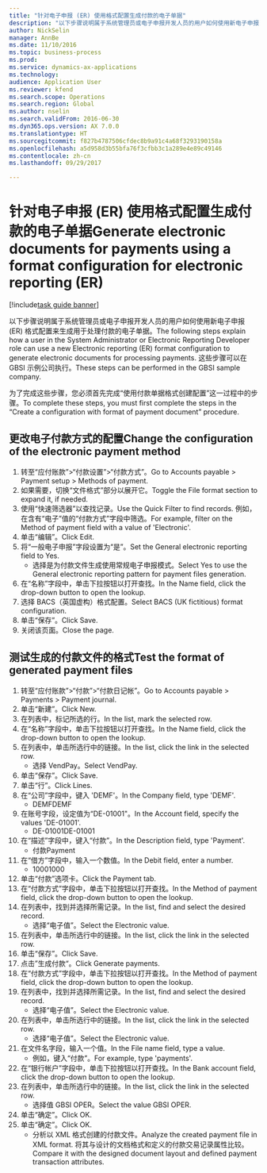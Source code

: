 ```yaml
--- 
title: "针对电子申报 (ER) 使用格式配置生成付款的电子单据"
description: "以下步骤说明属于系统管理员或电子申报开发人员的用户如何使用新电子申报 (ER) 格式配置来生成用于处理付款的电子单据。"
author: NickSelin
manager: AnnBe
ms.date: 11/10/2016
ms.topic: business-process
ms.prod: 
ms.service: dynamics-ax-applications
ms.technology: 
audience: Application User
ms.reviewer: kfend
ms.search.scope: Operations
ms.search.region: Global
ms.author: nselin
ms.search.validFrom: 2016-06-30
ms.dyn365.ops.version: AX 7.0.0
ms.translationtype: HT
ms.sourcegitcommit: f827b4787506cfdec8b9a91c4a68f3293190158a
ms.openlocfilehash: a5d958d3b55bfa76f3cfbb3c1a289e4e89c49146
ms.contentlocale: zh-cn
ms.lasthandoff: 09/29/2017

---
```

# <a name="generate-electronic-documents-for-payments-using-a-format-configuration-for-electronic-reporting-er"></a><span data-ttu-id="04bda-103">针对电子申报 (ER) 使用格式配置生成付款的电子单据</span><span class="sxs-lookup"><span data-stu-id="04bda-103">Generate electronic documents for payments using a format configuration for electronic reporting (ER)</span></span>

[!include[task guide banner](../../includes/task-guide-banner.md)]

<span data-ttu-id="04bda-104">以下步骤说明属于系统管理员或电子申报开发人员的用户如何使用新电子申报 (ER) 格式配置来生成用于处理付款的电子单据。</span><span class="sxs-lookup"><span data-stu-id="04bda-104">The following steps explain how a user in the System Administrator or Electronic Reporting Developer role can use a new Electronic reporting (ER) format configuration to generate electronic documents for processing payments.</span></span> <span data-ttu-id="04bda-105">这些步骤可以在 GBSI 示例公司执行。</span><span class="sxs-lookup"><span data-stu-id="04bda-105">These steps can be performed in the GBSI sample company.</span></span>

<span data-ttu-id="04bda-106">为了完成这些步骤，您必须首先完成“使用付款单据格式创建配置”这一过程中的步骤。</span><span class="sxs-lookup"><span data-stu-id="04bda-106">To complete these steps, you must first complete the steps in the “Create a configuration with format of payment document” procedure.</span></span>


## <a name="change-the-configuration-of-the-electronic-payment-method"></a><span data-ttu-id="04bda-107">更改电子付款方式的配置</span><span class="sxs-lookup"><span data-stu-id="04bda-107">Change the configuration of the electronic payment method</span></span>
1. <span data-ttu-id="04bda-108">转至“应付账款”>“付款设置”>“付款方式”。</span><span class="sxs-lookup"><span data-stu-id="04bda-108">Go to Accounts payable > Payment setup > Methods of payment.</span></span>
2. <span data-ttu-id="04bda-109">如果需要，切换“文件格式”部分以展开它。</span><span class="sxs-lookup"><span data-stu-id="04bda-109">Toggle the File format section to expand it, if needed.</span></span>
3. <span data-ttu-id="04bda-110">使用“快速筛选器”以查找记录。</span><span class="sxs-lookup"><span data-stu-id="04bda-110">Use the Quick Filter to find records.</span></span> <span data-ttu-id="04bda-111">例如，在含有“电子”值的“付款方式”字段中筛选。</span><span class="sxs-lookup"><span data-stu-id="04bda-111">For example, filter on the Method of payment field with a value of 'Electronic'.</span></span>
4. <span data-ttu-id="04bda-112">单击“编辑”。</span><span class="sxs-lookup"><span data-stu-id="04bda-112">Click Edit.</span></span>
5. <span data-ttu-id="04bda-113">将“一般电子申报”字段设置为“是”。</span><span class="sxs-lookup"><span data-stu-id="04bda-113">Set the General electronic reporting field to Yes.</span></span>
    * <span data-ttu-id="04bda-114">选择是为付款文件生成使用常规电子申报模式。</span><span class="sxs-lookup"><span data-stu-id="04bda-114">Select Yes to use the General electronic reporting pattern for payment files generation.</span></span>  
6. <span data-ttu-id="04bda-115">在“名称”字段中，单击下拉按钮以打开查找。</span><span class="sxs-lookup"><span data-stu-id="04bda-115">In the Name field, click the drop-down button to open the lookup.</span></span>
7. <span data-ttu-id="04bda-116">选择 BACS（英国虚构）格式配置。</span><span class="sxs-lookup"><span data-stu-id="04bda-116">Select BACS (UK fictitious) format configuration.</span></span>
8. <span data-ttu-id="04bda-117">单击“保存”。</span><span class="sxs-lookup"><span data-stu-id="04bda-117">Click Save.</span></span>
9. <span data-ttu-id="04bda-118">关闭该页面。</span><span class="sxs-lookup"><span data-stu-id="04bda-118">Close the page.</span></span>

## <a name="test-the-format-of-generated-payment-files"></a><span data-ttu-id="04bda-119">测试生成的付款文件的格式</span><span class="sxs-lookup"><span data-stu-id="04bda-119">Test the format of generated payment files</span></span>
1. <span data-ttu-id="04bda-120">转至“应付账款”>“付款”>“付款日记帐”。</span><span class="sxs-lookup"><span data-stu-id="04bda-120">Go to Accounts payable > Payments > Payment journal.</span></span>
2. <span data-ttu-id="04bda-121">单击“新建”。</span><span class="sxs-lookup"><span data-stu-id="04bda-121">Click New.</span></span>
3. <span data-ttu-id="04bda-122">在列表中，标记所选的行。</span><span class="sxs-lookup"><span data-stu-id="04bda-122">In the list, mark the selected row.</span></span>
4. <span data-ttu-id="04bda-123">在“名称”字段中，单击下拉按钮以打开查找。</span><span class="sxs-lookup"><span data-stu-id="04bda-123">In the Name field, click the drop-down button to open the lookup.</span></span>
5. <span data-ttu-id="04bda-124">在列表中，单击所选行中的链接。</span><span class="sxs-lookup"><span data-stu-id="04bda-124">In the list, click the link in the selected row.</span></span>
    * <span data-ttu-id="04bda-125">选择 VendPay。</span><span class="sxs-lookup"><span data-stu-id="04bda-125">Select VendPay.</span></span>  
6. <span data-ttu-id="04bda-126">单击“保存”。</span><span class="sxs-lookup"><span data-stu-id="04bda-126">Click Save.</span></span>
7. <span data-ttu-id="04bda-127">单击“行”。</span><span class="sxs-lookup"><span data-stu-id="04bda-127">Click Lines.</span></span>
8. <span data-ttu-id="04bda-128">在“公司”字段中，键入 'DEMF'。</span><span class="sxs-lookup"><span data-stu-id="04bda-128">In the Company field, type 'DEMF'.</span></span>
    * <span data-ttu-id="04bda-129">DEMF</span><span class="sxs-lookup"><span data-stu-id="04bda-129">DEMF</span></span>  
9. <span data-ttu-id="04bda-130">在账号字段，设定值为“DE-01001"。</span><span class="sxs-lookup"><span data-stu-id="04bda-130">In the Account field, specify the values 'DE-01001'.</span></span>
    * <span data-ttu-id="04bda-131">DE-01001</span><span class="sxs-lookup"><span data-stu-id="04bda-131">DE-01001</span></span>  
10. <span data-ttu-id="04bda-132">在“描述”字段中，键入“付款”。</span><span class="sxs-lookup"><span data-stu-id="04bda-132">In the Description field, type 'Payment'.</span></span>
    * <span data-ttu-id="04bda-133">付款</span><span class="sxs-lookup"><span data-stu-id="04bda-133">Payment</span></span>  
11. <span data-ttu-id="04bda-134">在“借方”字段中，输入一个数值。</span><span class="sxs-lookup"><span data-stu-id="04bda-134">In the Debit field, enter a number.</span></span>
    * <span data-ttu-id="04bda-135">1000</span><span class="sxs-lookup"><span data-stu-id="04bda-135">1000</span></span>  
12. <span data-ttu-id="04bda-136">单击“付款”选项卡。</span><span class="sxs-lookup"><span data-stu-id="04bda-136">Click the Payment tab.</span></span>
13. <span data-ttu-id="04bda-137">在“付款方式”字段中，单击下拉按钮以打开查找。</span><span class="sxs-lookup"><span data-stu-id="04bda-137">In the Method of payment field, click the drop-down button to open the lookup.</span></span>
14. <span data-ttu-id="04bda-138">在列表中，找到并选择所需记录。</span><span class="sxs-lookup"><span data-stu-id="04bda-138">In the list, find and select the desired record.</span></span>
    * <span data-ttu-id="04bda-139">选择“电子值”。</span><span class="sxs-lookup"><span data-stu-id="04bda-139">Select the Electronic value.</span></span>  
15. <span data-ttu-id="04bda-140">在列表中，单击所选行中的链接。</span><span class="sxs-lookup"><span data-stu-id="04bda-140">In the list, click the link in the selected row.</span></span>
16. <span data-ttu-id="04bda-141">单击“保存”。</span><span class="sxs-lookup"><span data-stu-id="04bda-141">Click Save.</span></span>
17. <span data-ttu-id="04bda-142">点击”生成付款“。</span><span class="sxs-lookup"><span data-stu-id="04bda-142">Click Generate payments.</span></span>
18. <span data-ttu-id="04bda-143">在“付款方式”字段中，单击下拉按钮以打开查找。</span><span class="sxs-lookup"><span data-stu-id="04bda-143">In the Method of payment field, click the drop-down button to open the lookup.</span></span>
19. <span data-ttu-id="04bda-144">在列表中，找到并选择所需记录。</span><span class="sxs-lookup"><span data-stu-id="04bda-144">In the list, find and select the desired record.</span></span>
    * <span data-ttu-id="04bda-145">选择“电子值”。</span><span class="sxs-lookup"><span data-stu-id="04bda-145">Select the Electronic value.</span></span>  
20. <span data-ttu-id="04bda-146">在列表中，单击所选行中的链接。</span><span class="sxs-lookup"><span data-stu-id="04bda-146">In the list, click the link in the selected row.</span></span>
    * <span data-ttu-id="04bda-147">选择“电子值”。</span><span class="sxs-lookup"><span data-stu-id="04bda-147">Select the Electronic value.</span></span>  
21. <span data-ttu-id="04bda-148">在文件名字段，输入一个值。</span><span class="sxs-lookup"><span data-stu-id="04bda-148">In the File name field, type a value.</span></span>
    * <span data-ttu-id="04bda-149">例如，键入“付款”。</span><span class="sxs-lookup"><span data-stu-id="04bda-149">For example, type 'payments'.</span></span>  
22. <span data-ttu-id="04bda-150">在“银行帐户”字段中，单击下拉按钮以打开查找。</span><span class="sxs-lookup"><span data-stu-id="04bda-150">In the Bank account field, click the drop-down button to open the lookup.</span></span>
23. <span data-ttu-id="04bda-151">在列表中，单击所选行中的链接。</span><span class="sxs-lookup"><span data-stu-id="04bda-151">In the list, click the link in the selected row.</span></span>
    * <span data-ttu-id="04bda-152">选择值 GBSI OPER。</span><span class="sxs-lookup"><span data-stu-id="04bda-152">Select the value GBSI OPER.</span></span>  
24. <span data-ttu-id="04bda-153">单击“确定”。</span><span class="sxs-lookup"><span data-stu-id="04bda-153">Click OK.</span></span>
25. <span data-ttu-id="04bda-154">单击“确定”。</span><span class="sxs-lookup"><span data-stu-id="04bda-154">Click OK.</span></span>
    * <span data-ttu-id="04bda-155">分析以 XML 格式创建的付款文件。</span><span class="sxs-lookup"><span data-stu-id="04bda-155">Analyze the created payment file in XML format.</span></span> <span data-ttu-id="04bda-156">将其与设计的文档格式和定义的付款交易记录属性比较。</span><span class="sxs-lookup"><span data-stu-id="04bda-156">Compare it with the designed document layout and defined payment transaction attributes.</span></span>  


